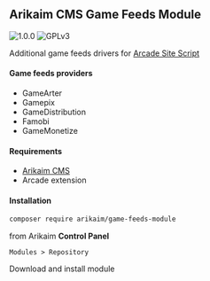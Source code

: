## Arikaim CMS Game Feeds Module
![1.0.0](https://img.shields.io/github/release/arikaim/game-feeds-module.svg)
![GPLv3](https://img.shields.io/badge/License-GPLv3-blue.svg)



Additional game feeds drivers for [Arcade Site Script](https://codecanyon.net/item/arcade-site-script/25760680)



#### Game feeds providers
 * GameArter
 * Gamepix
 * GameDistribution 
 * Famobi
 * GameMonetize
  

#### Requirements 
  * [Arikaim CMS](https://github.com/arikaim/arikaim)
  * Arcade extension



#### Installation

```sh
composer require arikaim/game-feeds-module
```

from Arikaim **Control Panel**
```
Modules > Repository 
```

Download and install module

